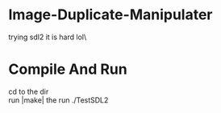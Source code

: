 # Image-Duplicate-Manipulater
trying sdl2 it is hard lol\ 

# Compile And Run
cd to the dir\
run |make\|
the run ./TestSDL2
